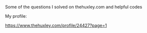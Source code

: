 Some of the questions I solved on thehuxley.com and helpful codes

My profile:

https://www.thehuxley.com/profile/24427?page=1
